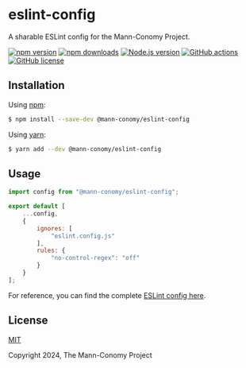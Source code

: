 # eslint-config

A sharable ESLint config for the Mann-Conomy Project.

[![npm version](https://img.shields.io/npm/v/@mann-conomy/eslint-config?style=flat-square&logo=npm)](https://npmjs.com/package/@mann-conomy/eslint-config)
[![npm downloads](https://img.shields.io/npm/d18m/@mann-conomy/eslint-config?style=flat-square&logo=npm)](https://npmjs.com/package/@mann-conomy/eslint-config)
[![Node.js version](https://img.shields.io/node/v/@mann-conomy/eslint-config?style=flat-square&logo=nodedotjs)](https://nodejs.org/en/about/releases/)
[![GitHub actions](https://img.shields.io/github/actions/workflow/status/Mann-Conomy/eslint-config/test.yml?branch=main&style=flat-square&logo=github&label=test)](https://github.com/Mann-Conomy/eslint-config/blob/main/.github/workflows/test.yml)
[![GitHub license](https://img.shields.io/github/license/Mann-Conomy/eslint-config?style=flat-square&logo=github)](https://github.com/Mann-Conomy/eslint-config/blob/main/LICENSE)


## Installation

Using [npm](https://www.npmjs.com/package/@mann-conomy/eslint-config):

```bash
$ npm install --save-dev @mann-conomy/eslint-config
```

Using [yarn](https://yarnpkg.com/package/@mann-conomy/eslint-config):

```bash
$ yarn add --dev @mann-conomy/eslint-config
```

## Usage

```js
import config from "@mann-conomy/eslint-config";

export default [
    ...config,
    {
        ignores: [
            "eslint.config.js"
        ],
        rules: {
            "no-control-regex": "off"
        }
    }
];
```

For reference, you can find the complete [ESLint config here](https://github.com/Mann-Conomy/eslint-config/blob/main/eslint.config.js).

## License

[MIT](LICENSE)

Copyright 2024, The Mann-Conomy Project
